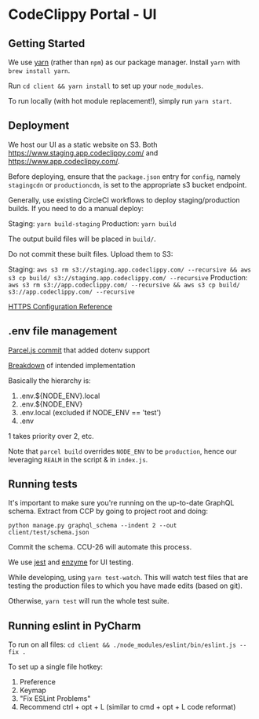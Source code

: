 # CodeClippy Portal - UI

## Getting Started

We use [yarn](https://yarnpkg.com/en/) (rather than `npm`) as our package manager. Install `yarn` with `brew install yarn`.

Run `cd client && yarn install` to set up your `node_modules`.

To run locally (with hot module replacement!), simply run `yarn start`.

## Deployment

We host our UI as a static website on S3. Both https://www.staging.app.codeclippy.com/ and https://www.app.codeclippy.com/.

Before deploying, ensure that the `package.json` entry for `config`, namely `stagingcdn` or `productioncdn`, is
set to the appropriate s3 bucket endpoint.

Generally, use existing CircleCI workflows to deploy staging/production builds. If you need to do a manual deploy:

Staging: `yarn build-staging`
Production: `yarn build`

The output build files will be placed in `build/`.

Do not commit these built files. Upload them to S3:

Staging: `aws s3 rm s3://staging.app.codeclippy.com/ --recursive && aws s3 cp build/ s3://staging.app.codeclippy.com/ --recursive`
Production: `aws s3 rm s3://app.codeclippy.com/ --recursive && aws s3 cp build/ s3://app.codeclippy.com/ --recursive`

[HTTPS Configuration Reference](https://medium.com/@sbuckpesch/setup-aws-s3-static-website-hosting-using-ssl-acm-34d41d32e394)

## .env file management

[Parcel.js commit](https://github.com/parcel-bundler/parcel/pull/258/files/bb4f1e62b4948c59983a730262d6938497e4c365) that added dotenv support

[Breakdown](https://github.com/bkeepers/dotenv#what-other-env-files-can-i-use) of intended implementation 

Basically the hierarchy is:
1) .env.${NODE_ENV}.local
2) .env.${NODE_ENV}
3) .env.local (excluded if NODE_ENV == 'test')
4) .env

1 takes priority over 2, etc.

Note that `parcel build` overrides `NODE_ENV` to be `production`, hence our leveraging `REALM` in the script & in `index.js`.

## Running tests

It's important to make sure you're running on the up-to-date GraphQL schema. Extract from CCP by going to project root and doing:

`python manage.py graphql_schema --indent 2 --out client/test/schema.json`

Commit the schema. CCU-26 will automate this process.

We use [jest](https://github.com/facebook/jest) and [enzyme](https://github.com/airbnb/enzyme) for UI testing. 

While developing, using `yarn test-watch`. This will watch test files that are testing the production files to which you have made edits (based on git).

Otherwise, `yarn test` will run the whole test suite.

## Running eslint in PyCharm

To run on all files: `cd client && ./node_modules/eslint/bin/eslint.js --fix .`

To set up a single file hotkey:
1) Preference
2) Keymap
3) "Fix ESLint Problems"
4) Recommend ctrl + opt + L (similar to cmd + opt + L code reformat) 
